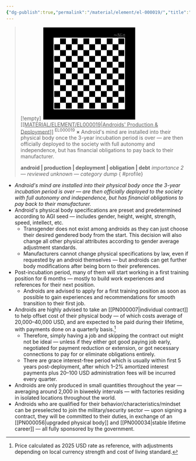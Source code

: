 ```yaml
---
{"dg-publish":true,"permalink":"/material/element/el-000019/","title":"Androids' Production & Deployment","tags":["-element"]}
---
```


>[!empty]
> ![RESOURCE/ASSET/OTHER/PlaceholderIcon.png|icon](/img/user/RESOURCE/ASSET/OTHER/PlaceholderIcon.png) <u class="title">[[MATERIAL/ELEMENT/EL000019\|Androids' Production & Deployment]]</u> <sup class="title">EL000019</sup> <b class="title">×</b>
> Android's mind are installed into their physical body once the 3-year incubation period is over — are then officially deployed to the society with full autonomy and independence, but has financial obligations to pay back to their manufacturer.
> 
> <b>android | production | deployment | obligation | debt</b>
> <i class="small">importance 2 — reviewed unknown — category dump</i>
{ #profile}


- *Android's mind are installed into their physical body once the 3-year incubation period is over — are then officially deployed to the society with full autonomy and independence, but has financial obligations to pay back to their manufacturer.*
- Android's physical body specifications are preset and predetermined according to AGI seed — includes gender, height, weight, strength, speed, intellect, etc.
	- Transgender does not exist among androids as they can just choose their desired gendered body from the start. This decision will also change all other physical attributes according to gender average adjustment standards.
	- Manufacturers cannot change physical specifications by law, even if requested by an android themselves — but androids can get further body modifications after being born to their preferences.
- Post-incubation period, many of them will start working in a first training position for 6 months — mostly to build work experiences and references for their next position.
	- Androids are advised to apply for a first training position as soon as possible to gain experiences and recommendations for smooth transition to their first job.
- Androids are highly advised to take an [[PN000007\|individual contract]] to help offset cost of their physical body — of which costs average of 20,000–40,000 USD, and are expected to be paid during their lifetime, with payments done on a quarterly basis.[^1]
	- Therefore, simply having a job and skipping the contract out might not be ideal — unless if they either got good paying job early, negotiated for payment reduction or extension, or got necessary connections to pay for or eliminate obligations entirely.
	- There are grace interest-free period which is usually within first 5 years post-deployment, after which 1–2% amortized interest payments plus 20–100 USD administration fees will be incurred every quarter.
- Androids are only produced in small quantities throughout the year — averaging around 2,000 in biweekly intervals — with factories residing in isolated locations throughout the world.
- Androids who are qualified for their behavior/characteristics/mindset can be preselected to join the military/security sector — upon signing a contract, they will be committed to their duties, in exchange of an [[PN000056\|upgraded physical body]] and [[PN000034\|stable lifetime career]] — all fully sponsored by the government.

[^1]: Price calculated as 2025 USD rate as reference, with adjustments depending on local currency strength and cost of living standard.
